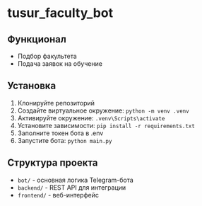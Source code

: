 # tusur_faculty_bot

## Функционал

- Подбор факультета 
- Подача заявок на обучение

## Установка

1. Клонируйте репозиторий
2. Создайте виртуальное окружение: `python -m venv .venv`
3. Активируйте окружение: `.venv\Scripts\activate`
4. Установите зависимости: `pip install -r requirements.txt`
5. Заполните токен бота в .env
6. Запустите бота: `python main.py`

## Структура проекта

- `bot/` - основная логика Telegram-бота
- `backend/` - REST API для интеграции
- `frontend/` - веб-интерфейс

